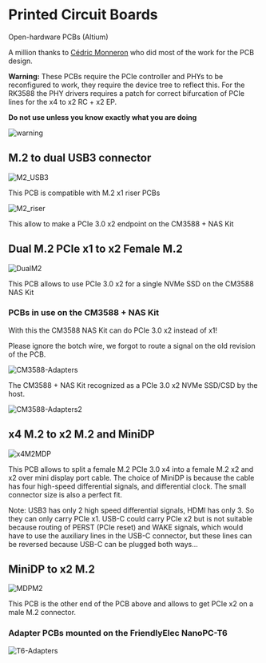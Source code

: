 # Printed Circuit Boards

Open-hardware PCBs (Altium)

A million thanks to [Cédric Monneron](https://people.hes-so.ch/en/profile/8414894304-cedric-monneron) who did most of the work for the PCB design.

**Warning:** These PCBs require the PCIe controller and PHYs to be reconfigured to work, they require the device tree to reflect this. For the RK3588 the PHY drivers requires a patch for correct bifurcation of PCIe lines for the x4 to x2 RC + x2 EP.

**Do not use unless you know exactly what you are doing**

![warning](../res/images/operate.png)

## M.2 to dual USB3 connector

![M2_USB3](../res/images/M2_USB3.png)

This PCB is compatible with M.2 x1 riser PCBs

![M2_riser](../res/images/m2-riser-pcie-x1.jpg)

This allow to make a PCIe 3.0 x2 endpoint on the CM3588 + NAS Kit

## Dual M.2 PCIe x1 to x2 Female M.2

![DualM2](../res/images/M2_dual_M2.png)

This PCB allows to use PCIe 3.0 x2 for a single NVMe SSD on the CM3588 NAS Kit

### PCBs in use on the CM3588 + NAS Kit

With this the CM3588 NAS Kit can do PCIe 3.0 x2 instead of x1! 

Please ignore the botch wire, we forgot to route a signal on the old revision of the PCB.

![CM3588-Adapters](../res/pictures/20240610_CM3588_NAS_x2x2_res.jpg)

The CM3588 + NAS Kit recognized as a PCIe 3.0 x2 NVMe SSD/CSD by the host.

![CM3588-Adapters2](../res/pictures/pcie_x2_res.jpg)

## x4 M.2 to x2 M.2 and MiniDP

![x4M2MDP](../res/images/M2_M2_MDP.png)

This PCB allows to split a female M.2 PCIe 3.0 x4 into a female M.2 x2 and x2 over mini display port cable. The choice of MiniDP is because the cable has four high-speed differential signals, and differential clock. The small connector size is also a perfect fit.

Note: USB3 has only 2 high speed differential signals, HDMI has only 3. So they can only carry PCIe x1. USB-C could carry PCIe x2 but is not suitable because routing of PERST (PCIe reset) and WAKE signals, which would have to use the auxiliary lines in the USB-C connector, but these lines can be reversed because USB-C can be plugged both ways...

## MiniDP to x2 M.2

![MDPM2](../res/images/M2_MDP.png)

This PCB is the other end of the PCB above and allows to get PCIe x2 on a male M.2 connector.

### Adapter PCBs mounted on the FriendlyElec NanoPC-T6

![T6-Adapters](../res/pictures/T6_res.jpg)